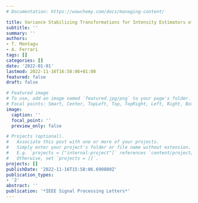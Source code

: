 ```yaml
---
# Documentation: https://wowchemy.com/docs/managing-content/

title: Variance Stabilizing Transformations for Intensity Estimators of Shot Noise
subtitle: ''
summary: ''
authors:
- T. Montagu
- A. Ferrari
tags: []
categories: []
date: '2022-01-01'
lastmod: 2022-11-16T16:58:06+01:00
featured: false
draft: false

# Featured image
# To use, add an image named `featured.jpg/png` to your page's folder.
# Focal points: Smart, Center, TopLeft, Top, TopRight, Left, Right, BottomLeft, Bottom, BottomRight.
image:
  caption: ''
  focal_point: ''
  preview_only: false

# Projects (optional).
#   Associate this post with one or more of your projects.
#   Simply enter your project's folder or file name without extension.
#   E.g. `projects = ["internal-project"]` references `content/project/deep-learning/index.md`.
#   Otherwise, set `projects = []`.
projects: []
publishDate: '2022-11-16T15:58:06.690880Z'
publication_types:
- '2'
abstract: ''
publication: '*IEEE Signal Processing Letters*'
---
```

